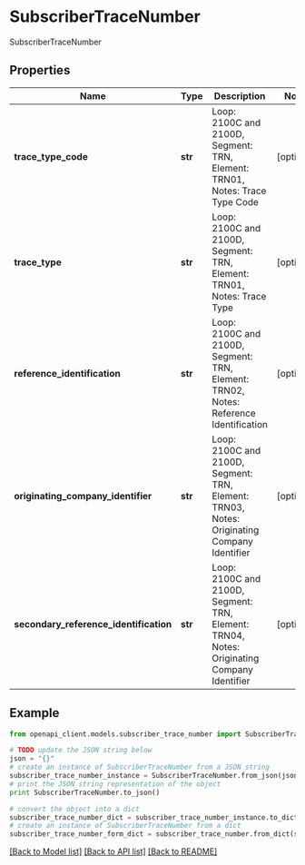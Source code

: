 # SubscriberTraceNumber

SubscriberTraceNumber

## Properties
Name | Type | Description | Notes
------------ | ------------- | ------------- | -------------
**trace_type_code** | **str** | Loop: 2100C and 2100D, Segment: TRN, Element: TRN01, Notes: Trace Type Code | [optional] 
**trace_type** | **str** | Loop: 2100C and 2100D, Segment: TRN, Element: TRN01, Notes: Trace Type | [optional] 
**reference_identification** | **str** | Loop: 2100C and 2100D, Segment: TRN, Element: TRN02, Notes: Reference Identification | [optional] 
**originating_company_identifier** | **str** | Loop: 2100C and 2100D, Segment: TRN, Element: TRN03, Notes: Originating Company Identifier | [optional] 
**secondary_reference_identification** | **str** | Loop: 2100C and 2100D, Segment: TRN, Element: TRN04, Notes: Originating Company Identifier | [optional] 

## Example

```python
from openapi_client.models.subscriber_trace_number import SubscriberTraceNumber

# TODO update the JSON string below
json = "{}"
# create an instance of SubscriberTraceNumber from a JSON string
subscriber_trace_number_instance = SubscriberTraceNumber.from_json(json)
# print the JSON string representation of the object
print SubscriberTraceNumber.to_json()

# convert the object into a dict
subscriber_trace_number_dict = subscriber_trace_number_instance.to_dict()
# create an instance of SubscriberTraceNumber from a dict
subscriber_trace_number_form_dict = subscriber_trace_number.from_dict(subscriber_trace_number_dict)
```
[[Back to Model list]](../README.md#documentation-for-models) [[Back to API list]](../README.md#documentation-for-api-endpoints) [[Back to README]](../README.md)


